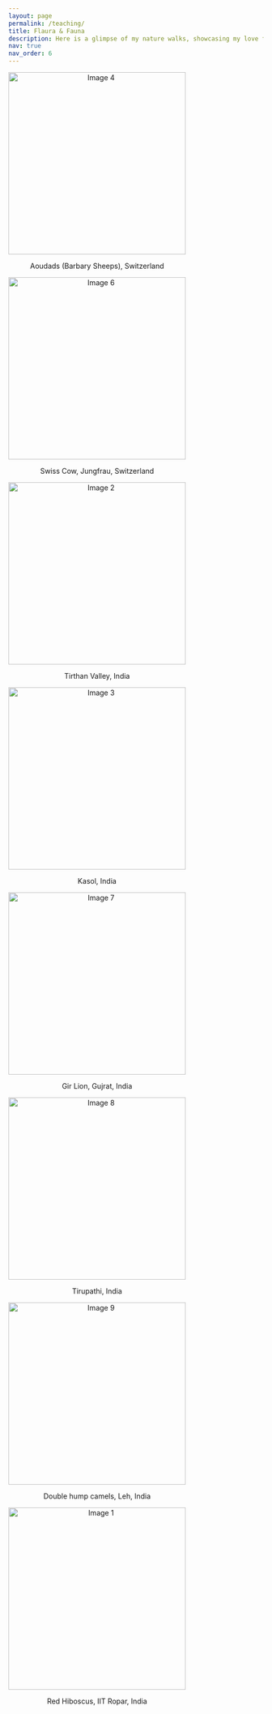 ```yaml
---
layout: page
permalink: /teaching/
title: Flaura & Fauna
description: Here is a glimpse of my nature walks, showcasing my love for capturing moments.
nav: true
nav_order: 6
---
```


<style>
  .image-container {
    display: inline-block;
    text-align: center;
    margin-right: 20px; /* Adjust margin as needed */
  }

  .image-container img {
    width: 350px; /* Adjust width as needed */
    height: 360px; /* Adjust height as needed */
    display: block;
    margin-bottom: 10px; /* Adjust space between image and text */
  }
</style>


<div class="image-container">
  <img src="pic4.jpg" alt="Image 4">
  <p>Aoudads (Barbary Sheeps), Switzerland</p>
</div>

<div class="image-container">
  <img src="pic6.jpg" alt="Image 6">
  <p>Swiss Cow, Jungfrau, Switzerland</p>
</div>


<div class="image-container">
  <img src="pic2.jpg" alt="Image 2">
  <p>Tirthan Valley, India</p>
</div>

<div class="image-container">
  <img src="pic11.jpg" alt="Image 3">
  <p>Kasol, India</p>
</div>


<div class="image-container">
  <img src="pic8.jpg" alt="Image 7">
  <p>Gir Lion, Gujrat, India</p>
</div>

<div class="image-container">
  <img src="pic9.jpg" alt="Image 8">
  <p>Tirupathi, India</p>
</div>

<div class="image-container">
  <img src="pic10.jpg" alt="Image 9">
  <p>Double hump camels, Leh, India</p>
</div>

<div class="image-container">
  <img src="pic1.jpg" alt="Image 1">
  <p>Red Hiboscus, IIT Ropar, India</p>
</div>
